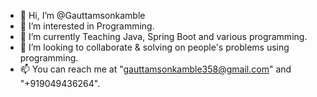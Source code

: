 - 👋 Hi, I’m @Gauttamsonkamble
- 👀 I’m interested in Programming.
- 🌱 I’m currently Teaching Java, Spring Boot and various programming.
- 💞️ I’m looking to collaborate & solving on people's problems using programming.
- 📫 You can reach me at "gauttamsonkamble358@gmail.com" and "+919049436264".

<!---
Gauttamsonkamble/Gauttamsonkamble is a ✨ special ✨ repository because its `README.md` (this file) appears on your GitHub profile.
You can click the Preview link to take a look at your changes.
--->
